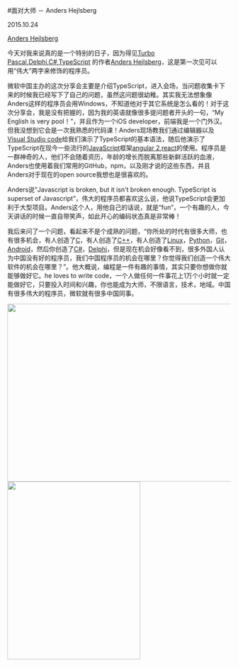 #面对大师 － Anders Hejlsberg

2015.10.24

[Anders Hejlsberg](https://en.wikipedia.org/wiki/Anders_Hejlsberg)

今天对我来说真的是一个特别的日子，因为得见[Turbo Pascal](https://en.wikipedia.org/wiki/Turbo_Pascal),<a href="https://en.wikipedia.org/wiki/Delphi_(programming_language)">Delphi</a>,<a href="https://en.wikipedia.org/wiki/C_Sharp_(programming_language)">C#</a>,[TypeScript](https://en.wikipedia.org/wiki/TypeScript) 的作者[Anders Hejlsberg](https://en.wikipedia.org/wiki/Anders_Hejlsberg)，这是第一次见可以用“伟大”两字来修饰的程序员。

微软中国主办的这次分享会主要是介绍TypeScript，进入会场，当问题收集卡下来的时候我已经写下了自己的问题，虽然这问题很幼稚。其实我无法想象像Anders这样的程序员会用Windows，不知道他对于其它系统是怎么看的！对于这次分享会，我是没有把握的，因为我的英语就像很多提问题者开头的一句，“My English is very pool！”，并且作为一个iOS developer，前端我是一个门外汉。但我没想到它会是一次我熟悉的代码课！Anders现场教我们通过编辑器以及[Visual Studio code](https://code.visualstudio.com/)给我们演示了TypeScript的基本语法，随后他演示了TypeScript在现今一些流行的[JavaScript](https://en.wikipedia.org/wiki/JavaScript)框架[angular 2](https://github.com/angular/angular),[react](https://github.com/facebook/react)的使用。程序员是一群神奇的人，他们不会随着资历，年龄的增长而脱离那些新鲜活跃的血液，Anders也使用着我们常用的GitHub，npm，以及刚才说的这些东西，并且Anders对于现在的open source我想也是很喜欢的。

Anders说“Javascript is broken, but it isn't broken enough. TypeScript is superset of Javascript”，伟大的程序员都喜欢这么说，他说TypeScript会更加利于大型项目。Anders这个人，用他自己的话说，就是“fun”，一个有趣的人，今天讲话的时候一直自带笑声，如此开心的编码状态真是非常棒！

我后来问了一个问题，看起来不是个成熟的问题，“你所处的时代有很多大师，也有很多机会，有人创造了[C](https://en.wikipedia.org/wiki/C)，有人创造了[C++](https://en.wikipedia.org/wiki/C%2B%2B)，有人创造了[Linux](https://github.com/torvalds/linux)，[Python](https://www.python.org/)，[Git](https://git-scm.com/)，[Android](https://zh.wikipedia.org/wiki/Android)，然后你创造了<a href="https://en.wikipedia.org/wiki/C_Sharp_(programming_language)">C#</a>，<a href="https://en.wikipedia.org/wiki/Delphi_(programming_language)">Delphi</a>，但是现在机会好像看不到，很多外国人认为中国没有好的程序员，我们中国程序员的机会在哪里？你觉得我们创造一个伟大软件的机会在哪里？”。他大概说，编程是一件有趣的事情，其实只要你想做你就能够做好它。he loves to write code，一个人做任何一件事花上1万个小时就一定能做好它，只要投入时间和兴趣，你也能成为大师，不限语言，技术，地域。中国有很多伟大的程序员，微软就有很多中国同事。

<img src="https://raw.githubusercontent.com/coderyi/blog/master/other/images/1024_andershejlsberg_c%23/2_meitu_1.jpg" width="535" height="401">
<img src="https://raw.githubusercontent.com/coderyi/blog/master/other/images/1024_andershejlsberg_c%23/1.jpg" width="300" height="401">


